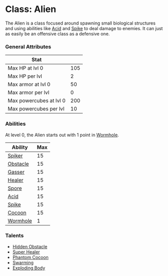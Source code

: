 Class: Alien
======

The Alien is a class focused around spawning small biological
structures and using abilities like [Acid](../abilities/acid.md) and
[Spike](../abilities/spike.md) to deal damage to enemies. It can
just as easily be an offensive class as a defensive one.

### General Attributes

| Stat                          |       |
| -------------                 | ---   |
| Max HP at lvl 0               | 105   |
| Max HP per lvl                | 2     |
| Max armor at lvl 0            | 50    |
| Max armor per lvl             | 0     |
| Max powercubes at lvl 0       | 200   |
| Max powercubes per lvl        | 10    |

### Abilities

At level 0, the Alien starts out with 1 point in [Wormhole](../abilities/wormhole.md).

|                   Ability                         | Max |
| -------------------------------------------       | --- |
| [Spiker](../abilities/spiker.md)                  | 15  |
| [Obstacle](../abilities/obstacle.md)              | 15  |
| [Gasser](../abilities/gasser.md)                  | 15  |
| [Healer](../abilities/healer.md)                  | 15  |
| [Spore](../abilities/spore.md)                    | 15  |
| [Acid](../abilities/acid.md)                      | 15  |
| [Spike](../abilities/spike.md)                    | 15  |
| [Cocoon](../abilities/cocoon.md)                  | 15  |
| [Wormhole](../abilities/wormhole.md)              | 1   |

### Talents

* [Hidden Obstacle](../talents/hidden_obstacle.md)
* [Super Healer](../talents/super_healer.md)
* [Phantom Cocoon](../talents/phantom_cocooon.md)
* [Swarming](../talents/swarming.md)
* [Exploding Body](../talents/exploding_body.md)